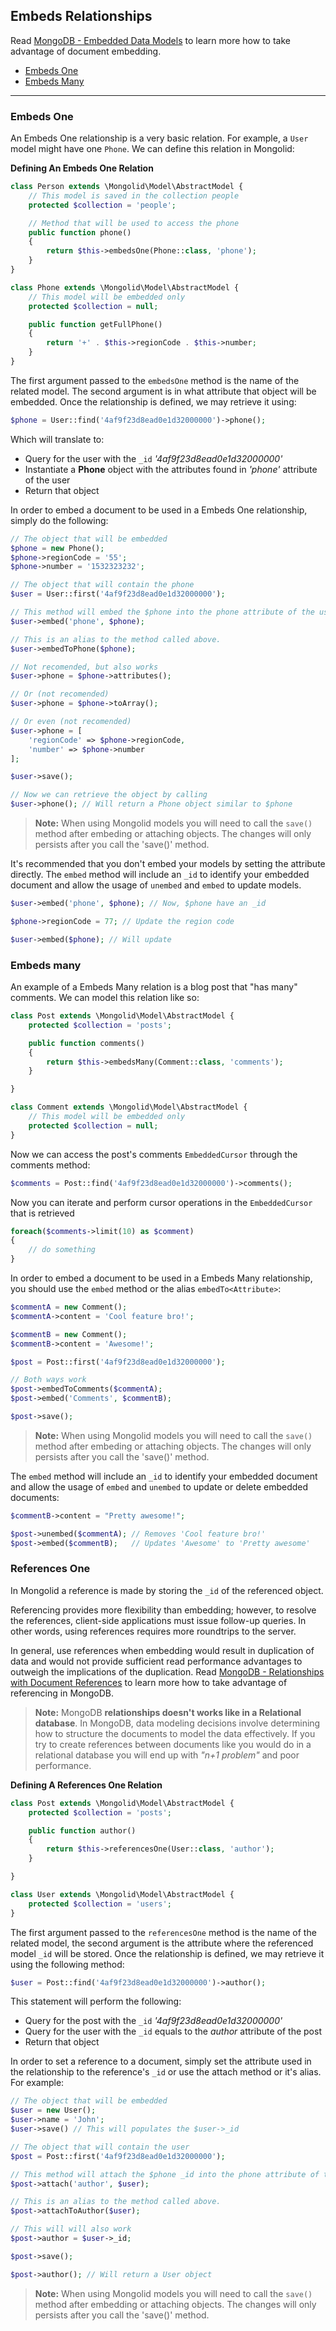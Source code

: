 ## Embeds Relationships

Read [MongoDB - Embedded Data Models](https://docs.mongodb.org/manual/core/data-model-design/#embedded-data-models) to learn more how to take advantage of document embedding.

- [Embeds One](#embeds-one)
- [Embeds Many](#embeds-many)

---

### Embeds One

An Embeds One relationship is a very basic relation. For example, a `User` model might have one `Phone`. We can define this relation in Mongolid:

**Defining An Embeds One Relation**

```php
class Person extends \Mongolid\Model\AbstractModel {
    // This model is saved in the collection people
    protected $collection = 'people';

    // Method that will be used to access the phone
    public function phone()
    {
        return $this->embedsOne(Phone::class, 'phone');
    }
}

class Phone extends \Mongolid\Model\AbstractModel {
    // This model will be embedded only
    protected $collection = null;

    public function getFullPhone()
    {
        return '+' . $this->regionCode . $this->number;
    }
}
```

The first argument passed to the `embedsOne` method is the name of the related model. The second argument is in what attribute that object will be embedded. Once the relationship is defined, we may retrieve it using:

```php
$phone = User::find('4af9f23d8ead0e1d32000000')->phone();
```

Which will translate to:

- Query for the user with the `_id` _'4af9f23d8ead0e1d32000000'_
- Instantiate a **Phone** object with the attributes found in _'phone'_ attribute of the user
- Return that object

In order to embed a document to be used in a Embeds One relationship, simply do the following:

```php
// The object that will be embedded
$phone = new Phone();
$phone->regionCode = '55';
$phone->number = '1532323232';

// The object that will contain the phone
$user = User::first('4af9f23d8ead0e1d32000000');

// This method will embed the $phone into the phone attribute of the user
$user->embed('phone', $phone);

// This is an alias to the method called above.
$user->embedToPhone($phone);

// Not recomended, but also works
$user->phone = $phone->attributes();

// Or (not recomended)
$user->phone = $phone->toArray();

// Or even (not recomended)
$user->phone = [
    'regionCode' => $phone->regionCode,
    'number' => $phone->number
];

$user->save();

// Now we can retrieve the object by calling
$user->phone(); // Will return a Phone object similar to $phone
```

> **Note:** When using Mongolid models you will need to call the `save()` method after embeding or attaching objects. The changes will only persists after you call the 'save()' method.

It's recommended that you don't embed your models by setting the attribute directly. The `embed` method will include an `_id` to identify your embedded document and allow the usage of `unembed` and `embed` to update models.

```php
$user->embed('phone', $phone); // Now, $phone have an _id

$phone->regionCode = 77; // Update the region code

$user->embed($phone); // Will update
```

### Embeds many

An example of a Embeds Many relation is a blog post that "has many" comments. We can model this relation like so:

```php
class Post extends \Mongolid\Model\AbstractModel {
    protected $collection = 'posts';

    public function comments()
    {
        return $this->embedsMany(Comment::class, 'comments');
    }

}

class Comment extends \Mongolid\Model\AbstractModel {
    // This model will be embedded only
    protected $collection = null;
}
```

Now we can access the post's comments `EmbeddedCursor` through the comments method:

```php
$comments = Post::find('4af9f23d8ead0e1d32000000')->comments();
```

Now you can iterate and perform cursor operations in the `EmbeddedCursor` that is retrieved

```php
foreach($comments->limit(10) as $comment)
{
    // do something
}
```

In order to embed a document to be used in a Embeds Many relationship, you should use the `embed` method or the alias `embedTo<Attribute>`:

```php
$commentA = new Comment();
$commentA->content = 'Cool feature bro!';

$commentB = new Comment();
$commentB->content = 'Awesome!';

$post = Post::first('4af9f23d8ead0e1d32000000');

// Both ways work
$post->embedToComments($commentA);
$post->embed('Comments', $commentB);

$post->save();
```

> **Note:** When using Mongolid models you will need to call the `save()` method after embeding or attaching objects. The changes will only persists after you call the 'save()' method.

The `embed` method will include an `_id` to identify your embedded document and allow the usage of `embed` and `unembed` to update or delete embedded documents:

```php
$commentB->content = "Pretty awesome!";

$post->unembed($commentA); // Removes 'Cool feature bro!'
$post->embed($commentB);   // Updates 'Awesome' to 'Pretty awesome'
```

### References One

In Mongolid a reference is made by storing the `_id` of the referenced object. 

Referencing provides more flexibility than embedding; however, to resolve the references, client-side applications must issue follow-up queries. In other words, using references requires more roundtrips to the server.

In general, use references when embedding would result in duplication of data and would not provide sufficient read performance advantages to outweigh the implications of the duplication. Read [MongoDB - Relationships with Document References](https://docs.mongodb.org/manual/tutorial/model-referenced-one-to-many-relationships-between-documents/) to learn more how to take advantage of referencing in MongoDB.

> **Note:** MongoDB **relationships doesn't works like in a Relational database**. In MongoDB, data modeling decisions involve determining how to structure the documents to model the data effectively. If you try to create references between documents like you would do in a relational database you will end up with _"n+1 problem"_ and poor performance.

**Defining A References One Relation**

```php
class Post extends \Mongolid\Model\AbstractModel {
    protected $collection = 'posts';

    public function author()
    {
        return $this->referencesOne(User::class, 'author');
    }

}

class User extends \Mongolid\Model\AbstractModel {
    protected $collection = 'users';
}
```

The first argument passed to the `referencesOne` method is the name of the related model, the second argument is the attribute where the referenced model `_id` will be stored. Once the relationship is defined, we may retrieve it using the following method:

```php
$user = Post::find('4af9f23d8ead0e1d32000000')->author();
```

This statement will perform the following:

- Query for the post with the `_id` _'4af9f23d8ead0e1d32000000'_
- Query for the user with the `_id` equals to the _author_ attribute of the post
- Return that object

In order to set a reference to a document, simply set the attribute used in the relationship to the reference's `_id` or use the attach method or it's alias. For example:

```php
// The object that will be embedded
$user = new User();
$user->name = 'John';
$user->save() // This will populates the $user->_id

// The object that will contain the user
$post = Post::first('4af9f23d8ead0e1d32000000');

// This method will attach the $phone _id into the phone attribute of the user
$post->attach('author', $user);

// This is an alias to the method called above.
$post->attachToAuthor($user);

// This will will also work
$post->author = $user->_id;

$post->save();

$post->author(); // Will return a User object
```

> **Note:** When using Mongolid models you will need to call the `save()` method after embedding or attaching objects. The changes will only persists after you call the 'save()' method.
